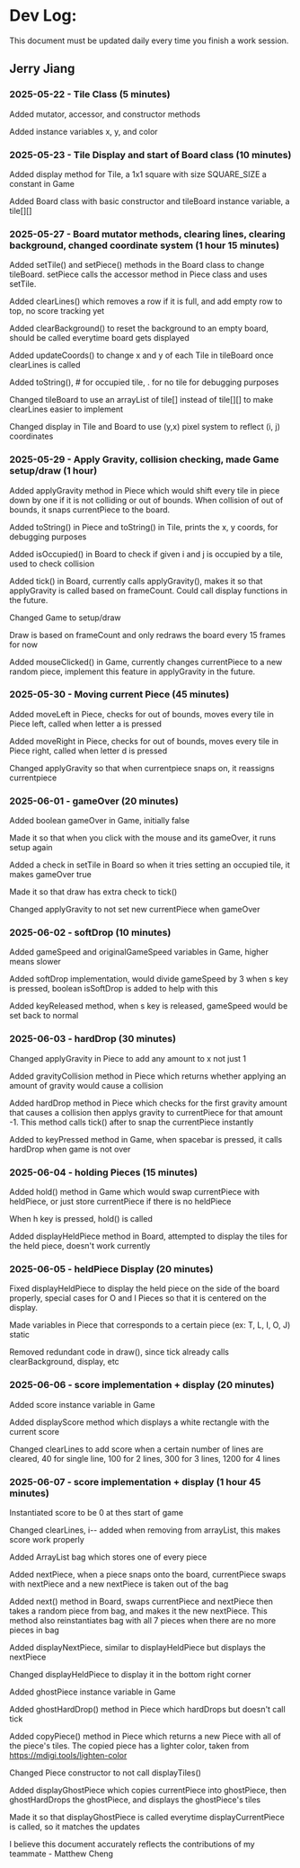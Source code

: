 # Dev Log:

This document must be updated daily every time you finish a work session.

## Jerry Jiang

### 2025-05-22 - Tile Class (5 minutes)
Added mutator, accessor, and constructor methods

Added instance variables x, y, and color

### 2025-05-23 - Tile Display and start of Board class (10 minutes)
Added display method for Tile, a 1x1 square with size SQUARE_SIZE a constant in Game

Added Board class with basic constructor and tileBoard instance variable, a tile[][]

### 2025-05-27 - Board mutator methods, clearing lines, clearing background, changed coordinate system (1 hour 15 minutes)
Added setTile() and setPiece() methods in the Board class to change tileBoard. setPiece calls the accessor method in Piece class and uses setTile.

Added clearLines() which removes a row if it is full, and add empty row to top, no score tracking yet

Added clearBackground() to reset the background to an empty board, should be called everytime board gets displayed

Added updateCoords() to change x and y of each Tile in tileBoard once clearLines is called

Added toString(), # for occupied tile, . for no tile for debugging purposes


Changed tileBoard to use an arrayList of tile[] instead of tile[][] to make clearLines easier to implement

Changed display in Tile and Board to use (y,x) pixel system to reflect (i, j) coordinates

### 2025-05-29 - Apply Gravity, collision checking, made Game setup/draw (1 hour)
Added applyGravity method in Piece which would shift every tile in piece down by one if it is not colliding or out of bounds. When collision of out of bounds, it snaps currentPiece to the board.

Added toString() in Piece and toString() in Tile, prints the x, y coords, for debugging purposes

Added isOccupied() in Board to check if given i and j is occupied by a tile, used to check collision

Added tick() in Board, currently calls applyGravity(), makes it so that applyGravity is called based on frameCount. Could call display functions in the future.

Changed Game to setup/draw

Draw is based on frameCount and only redraws the board every 15 frames for now

Added mouseClicked() in Game, currently changes currentPiece to a new random piece, implement this feature in applyGravity in the future.

### 2025-05-30 - Moving current Piece (45 minutes)
Added moveLeft in Piece, checks for out of bounds, moves every tile in Piece left, called when letter a is pressed

Added moveRight in Piece, checks for out of bounds, moves every tile in Piece right, called when letter d is pressed

Changed applyGravity so that when currentpiece snaps on, it reassigns currentpiece

### 2025-06-01 - gameOver (20 minutes)
Added boolean gameOver in Game, initially false

Made it so that when you click with the mouse and its gameOver, it runs setup again

Added a check in setTile in Board so when it tries setting an occupied tile, it makes gameOver true

Made it so that draw has extra check to tick()

Changed applyGravity to not set new currentPiece when gameOver

### 2025-06-02 - softDrop (10 minutes)
Added gameSpeed and originalGameSpeed variables in Game, higher means slower

Added softDrop implementation, would divide gameSpeed by 3 when s key is pressed, boolean isSoftDrop is added to help with this

Added keyReleased method, when s key is released, gameSpeed would be set back to normal

### 2025-06-03 - hardDrop (30 minutes)
Changed applyGravity in Piece to add any amount to x not just 1

Added gravityCollision method in Piece which returns whether applying an amount of gravity would cause a collision

Added hardDrop method in Piece which checks for the first gravity amount that causes a collision then applys gravity to currentPiece for that amount -1. This method calls tick() after to snap the currentPiece instantly

Added to keyPressed method in Game, when spacebar is pressed, it calls hardDrop when game is not over

### 2025-06-04 - holding Pieces (15 minutes)
Added hold() method in Game which would swap currentPiece with heldPiece, or just store currentPiece if there is no heldPiece

When h key is pressed, hold() is called

Added displayHeldPiece method in Board, attempted to display the tiles for the held piece, doesn't work currently

### 2025-06-05 - heldPiece Display (20 minutes)
Fixed displayHeldPiece to display the held piece on the side of the board properly, special cases for O and I Pieces so that it is centered on the display.

Made variables in Piece that corresponds to a certain piece (ex: T, L, I, O, J) static

Removed redundant code in draw(), since tick already calls clearBackground, display, etc

### 2025-06-06 - score implementation + display (20 minutes)
Added score instance variable in Game

Added displayScore method which displays a white rectangle with the current score

Changed clearLines to add score when a certain number of lines are cleared, 40 for single line, 100 for 2 lines, 300 for 3 lines, 1200 for 4 lines

### 2025-06-07 - score implementation + display (1 hour 45 minutes)
Instantiated score to be 0 at thes start of game

Changed clearLines, i-- added when removing from arrayList, this makes score work properly

Added ArrayList bag which stores one of every piece

Added nextPiece, when a piece snaps onto the board, currentPiece swaps with nextPiece and a new nextPiece is taken out of the bag

Added next() method in Board, swaps currentPiece and nextPiece then takes a random piece from bag, and makes it the new nextPiece. This method also reinstantiates bag with all 7 pieces when there are no more pieces in bag

Added displayNextPiece, similar to displayHeldPiece but displays the nextPiece

Changed displayHeldPiece to display it in the bottom right corner

Added ghostPiece instance variable in Game

Added ghostHardDrop() method in Piece which hardDrops but doesn't call tick

Added copyPiece() method in Piece which returns a new Piece with all of the piece's tiles. The copied piece has a lighter color, taken from https://mdigi.tools/lighten-color 

Changed Piece constructor to not call displayTiles()

Added displayGhostPiece which copies currentPiece into ghostPiece, then ghostHardDrops the ghostPiece, and displays the ghostPiece's tiles

Made it so that displayGhostPiece is called everytime displayCurrentPiece is called, so it matches the updates



I believe this document accurately reflects the contributions of my teammate - Matthew Cheng

